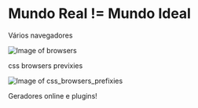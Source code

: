 # Mundo Real != Mundo Ideal

Vários navegadores

![Image of browsers](https://github.com/romuloreis/DWDM/blob/master/assets/browsers.png)

css browsers previxies

![Image of css_browsers_prefixies](https://github.com/romuloreis/DWDM/blob/master/assets/cssbrowsersprefixes.png)


Geradores online e plugins!
